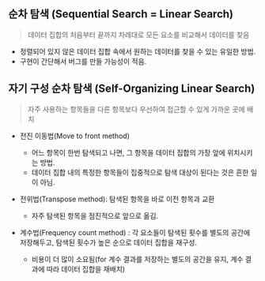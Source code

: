 ## 순차 탐색 (Sequential Search = Linear Search)
> 데이터 집합의 처음부터 끝까지 차례대로 모든 요소를 비교해서 데이터를 찾음

* 정렬되어 있지 않은 데이터 집합 속에서 원하는 데이터를 찾을 수 있는 유일한 방법.
* 구현이 간단해서 버그를 만들 가능성이 적음.

## 자기 구성 순차 탐색 (Self-Organizing Linear Search)
> 자주 사용하는 항목들을 다른 항목보다 우선하여 접근할 수 있게 가까운 곳에 배치

* 전진 이동법(Move to front method)
  * 어느 항목이 한번 탐색되고 나면, 그 항목을 데이터 집합의 가장 앞에 위치시키는 방법.
  * 데이터 집합 내의 특정한 항목들이 집중적으로 탐색 대상이 된다는 것은 흔한 일이 아님.

* 전위법(Transpose method): 탐색된 항목을 바로 이전 항목과 교환
  * 자주 탐색된 항목을 점진적으로 앞으로 옮김.

* 계수법(Frequency count method) : 각 요소들이 탐색된 횟수를 별도의 공간에 저장해두고, 탐색된 횟수가 높은 순으로 데이터 집합을 재구성.
  * 비용이 더 많이 소요됨(for 계수 결과를 저장하는 별도의 공간을 유지, 계수 결과에 따라 데이터 집합을 재배치)
